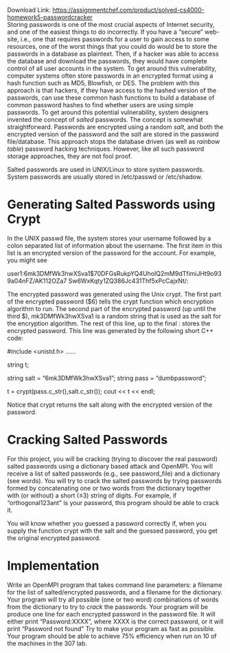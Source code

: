 Download Link: https://assignmentchef.com/product/solved-cs4000-homework5-passwordcracker
<br>
Storing passwords is one of the most crucial aspects of Internet security, and one of the easiest things to do incorrectly. If you have a “secure” web-site, i.e., one that requires passwords for a user to gain access to some resources, one of the worst things that you could do would be to store the passwords in a database as plaintext. Then, if a hacker was able to access the database and download the passwords, they would have complete control of all user accounts in the system. To get around this vulnerability, computer systems often store passwords in an encrypted format using a hash function such as MD5, Blowfish, or DES. The problem with this approach is that hackers, if they have access to the hashed version of the passwords, can use these common hash functions to build a database of common password hashes to find whether users are using simple passwords. To get around this potential vulnerability, system designers invented the concept of <em>salted </em>passwords. The concept is somewhat straightforward. Passwords are encrypted using a random <em>salt</em>, and both the encrypted version of the password and the <em>salt </em>are stored in the password file/database. This approach stops the database driven (as well as <em>rainbow table</em>) password hacking techniques. However, like all such password storage approaches, they are not fool proof.

Salted passwords are used in UNIX/Linux to store system passwords. System passwords are usually stored in /etc/passwd or /etc/shadow.

<h1>Generating Salted Passwords using Crypt</h1>

In the UNIX passwd file, the system stores your username followed by a colon separated list of information about the username. The first item in this list is an encrypted version of the password for the account. For example, you might see

user1:$6$mk3DMfWk3hwXSva1$70DFGsRukpYQ4UhoIQ2mM9dTfimiJHt9o939a04nFZ/AK112OZa7 Sw6WxKqty1ZQ386Jc431Thf5xPcCajxNt/:

The encrypted password was generated using the Unix crypt. The first part of the encrypted password ($6) tells the crypt function which encryption algorithm to run. The second part of the encrypted password (up until the third $), mk3DMfWk3hwXSva1 is a random string that is used as the salt for the encryption algorithm. The rest of this line, up to the final : stores the encrypted password. This line was generated by the following short C++ code:

#include &lt;unistd.h&gt; ……

string t;

string salt = “$6$mk3DMfWk3hwXSva1”; string pass = “dumbpassword”;

t = crypt(pass.c_str(),salt.c_str()); cout &lt;&lt; t &lt;&lt; endl;

Notice that crypt returns the salt along with the encrypted version of the password.

<h1>Cracking Salted Passwords</h1>

For this project, you will be cracking (trying to discover the real password) salted passwords using a dictionary based attack and OpenMPI. You will receive a list of salted passwords (e.g., see password_file) and a dictionary (see words). You will try to crack the salted passwords by trying passwords formed by concatenating one or two words from the dictionary together with (or without) a short (≤3) string of digits. For example, if “orthogonal123ant” is your password, this program should be able to crack it.

You will know whether you guessed a password correctly if, when you supply the function crypt with the salt and the guessed password, you get the original encrypted password.

<h1>Implementation</h1>

Write an OpenMPI program that takes command line parameters: a filename for the list of salted/encrypted passwords, and a filename for the dictionary. Your program will try all possible (one or two word) combinations of words from the dictionary to try to <em>crack </em>the passwords. Your program will be produce one line for each encrypted password in the password file. It will either print “Password:XXXX”, where XXXX is the correct password, or it will print “Password not found” Try to make your program as fast as possible. Your program should be able to achieve 75% efficiency when run on 10 of the machines in the 307 lab.